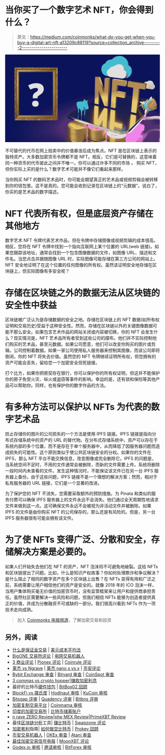 # 当你买了一个数字艺术 NFT，你会得到什么？

> 原文：<https://medium.com/coinmonks/what-do-you-get-when-you-buy-a-digital-art-nft-a13209c88119?source=collection_archive---------2----------------------->

![](img/7709b62ab981c58219724afcbdd59564.png)

不可替代的代币在网上拍卖中的价值暴涨后成为焦点。NFT 是在区块链上表示的独特资产。大多数加密货币令牌都不是 NFT。相反，它们是可替换的，这意味着同一种货币的代币彼此之间并不唯一。你可以通过许多不同的市场 ***、*** 购买 NFT，但你实际上买的是什么？数字艺术可能并不像它们看起来那样。

当你购买 NFT 的数码艺术品时，你可能会期望真正的艺术品或视频剪辑会被转移到你的钱包里。这不是真的。您可能会收到记录在区块链上的“元数据”。说白了，你买的是艺术品的数字描述。

# NFT 代表所有权，但是底层资产存储在其他地方

数字艺术 NFT 令牌代表艺术作品，但在令牌中存储图像或视频剪辑的成本很高。相反，您将在 NFT 令牌中找到一个指向互联网上某个位置的 URL(web 链接)。如果您跟踪该地址，通常会找到一个包含图像数据的文件，如图像 URL、描述和文件名。当您点击并跟随图像 URL 时，实际图像可能存储在第三方公司的网站上。NFT 安全地证明了在这个位置的任何图像的所有权。虽然该证明安全地存储在区块链上，但实际图像有多安全呢？

# 存储在区块链之外的数据无法从区块链的安全性中获益

区块链被广泛认为是存储数据的安全之地。存储在区块链上的 NFT 数据(如所有权证明和交易历史)受益于这种安全性。然而，存储在区块链以外的关键图像数据可能不那么安全。如果包含艺术作品的网站关闭或内容被切换，你的 NFT 会发生什么？现实情况是，NFT 艺术品所有者受到这些公司的摆布。他们并不实际控制他们购买的艺术品，甚至元数据。如果公司愿意，他们可以改变你购买的图片或剪辑。公司控制着数据。如果一家公司使用私人服务器来控制其图像，而该公司即将倒闭，你的 NFT 将失去价值。虽然您的 NFT 令牌继续证明所有权，但您拥有的资产可能会丢失，留给您一个加密安全但死链接。

打个比方，如果你把房契存在银行，你可以保护你的所有权证明，但这并不能保护你的房子免受火灾、纵火或盗窃等事件的影响。幸运的是，还有锁和保险等其他产品可以帮助你。同样，也有保护你的数字作品的方法。

# 有多种方法可以保护以 NFTs 为代表的数字艺术品

防止存储你的图片的公司损失的一个方法是使用 IPFS 链接。IPFS 链接是指向分布式存储系统中的资产的 URL 的替代物。在分布式存储系统中，资产可以存在于系统内部的多个位置，而不是存在于单个服务器中，从而降低了因服务器问题而造成损失的可能性。这个原则类似于使公共区块链安全的分权。如果你的文件在 IPFS，那么 NFT 平台不能交换信息，改变图像或完全删除它。IPFS 的问题是，当系统空间不足时，不用的文件通常会被删除，而新的文件需要上传。系统将删除一段时间内未查看的文件。发生这种情况时，不能保证该文件已在另一台 IPFS 服务器上备份。由于这些问题，IPFS 链接不是一个理想的解决方案；然而，相对于私有服务器的 URL 链接，它们是一个显著的改进。

为了保护您的 NFT 不消失，您需要采取额外的预防措施。为 Pinata 和类似的服务付费可以确保 IPFS 服务器上的文件永远不会消失。他们通过全天周期性地请求文件来做到这一点。这可确保文件永远不会被视为非活动文件并被删除。如果 IPFS 的文件是由你购买 NFT 的公司保存的，那么还是有风险的。但是，另一台 IPFS 服务器很有可能会拥有该文件。

# 为了使 NFTs 变得广泛、分散和安全，存储解决方案是必要的。

如果人们开始失去他们在 NFT 的资产，NFT 泡沫将不可避免地破裂。这给 NFTs 和区块链提出了问题。比如，什么是知识产权故事？你如何处理欺诈和争议解决？是什么阻止了相同的数字资产在多个区块链上出售？在 NFTs 变得有用和广泛之前，系统需要让用户相信他们的资产是安全的。就像 2018 年的 ICO 泡沫一样，当用户集体购买毫无价值的加密货币时，没有监管框架来让用户和提供商承担责任。虽然社区需要解决一些风险和问题，但我们相信 NFTs 能够为创造者提供真正的价值，并成为分散融资不可或缺的一部分。我们很高兴看到 NFTs 作为一项技术走向成熟。

> 加入 [Coinmonks 电报频道](https://t.me/coincodecap)，了解加密交易和投资

## 另外，阅读

*   [什么是保证金交易](https://blog.coincodecap.com/margin-trading) | [美元成本平均法](https://blog.coincodecap.com/dca)
*   [BigONE 交易所评论](/coinmonks/bigone-exchange-review-64705d85a1d4) | [电网交易机器人](https://blog.coincodecap.com/grid-trading)
*   [3 商业评论](/coinmonks/3commas-review-an-excellent-crypto-trading-bot-2020-1313a58bec92) | [Pionex 评论](/coinmonks/pionex-review-exchange-with-crypto-trading-bot-1e459d0191ea) | [Coinrule 评论](/coinmonks/coinrule-review-2021-a-beginner-friendly-crypto-trading-bot-daf0504848ba)
*   [莱杰 vs Ngrave](/coinmonks/ledger-vs-ngrave-zero-7e40f0c1d694) | [莱杰 nano s vs x](/coinmonks/ledger-nano-s-vs-x-battery-hardware-price-storage-59a6663fe3b0) | [币安评论](/coinmonks/binance-review-ee10d3bf3b6e)
*   [Bybit Exchange 审查](/coinmonks/bybit-exchange-review-dbd570019b71) | [Bityard 审查](/coinmonks/bityard-review-7d104239be35) | [CoinSpot 审查](https://blog.coincodecap.com/coinspot-review)
*   [3 commas vs crypto hopper](/coinmonks/3commas-vs-pionex-vs-cryptohopper-best-crypto-bot-6a98d2baa203)|[赚取加密利息](/coinmonks/earn-crypto-interest-b10b810fdda3)
*   最好的比特币[硬件钱包](/coinmonks/the-best-cryptocurrency-hardware-wallets-of-2020-e28b1c124069?source=friends_link&sk=324dd9ff8556ab578d71e7ad7658ad7c) | [BitBox02 回顾](/coinmonks/bitbox02-review-your-swiss-bitcoin-hardware-wallet-c36c88fff29)
*   [BlockFi vs 摄氏度](/coinmonks/blockfi-vs-celsius-vs-hodlnaut-8a1cc8c26630) | [Hodlnaut 审核](/coinmonks/hodlnaut-review-best-way-to-hodl-is-to-earn-interest-on-your-bitcoin-6658a8c19edf) | [KuCoin 审核](https://blog.coincodecap.com/kucoin-review)
*   [Bitsgap 评审](/coinmonks/bitsgap-review-a-crypto-trading-bot-that-makes-easy-money-a5d88a336df2) | [Quadency 评审](/coinmonks/quadency-review-a-crypto-trading-automation-platform-3068eaa374e1) | [Bitbns 评审](/coinmonks/bitbns-review-38256a07e161)
*   [加密复制交易平台](/coinmonks/top-10-crypto-copy-trading-platforms-for-beginners-d0c37c7d698c) | [Coinmama 审核](/coinmonks/coinmama-review-ace5641bde6e)
*   [印度的加密交易所](/coinmonks/bitcoin-exchange-in-india-7f1fe79715c9) | [比特币储蓄账户](/coinmonks/bitcoin-savings-account-e65b13f92451)
*   [n rave ZERO Review](/coinmonks/ngrave-zero-review-c465cf8307fc)|[phe MEX Review](/coinmonks/phemex-review-4cfba0b49e28)|[PrimeXBT Review](/coinmonks/primexbt-review-88e0815be858)
*   最佳[区块链分析](https://bitquery.io/blog/best-blockchain-analysis-tools-and-software)工具| [赚比特币](/coinmonks/earn-bitcoin-6e8bd3c592d9) | [Swapzone 评论](/coinmonks/swapzone-review-crypto-exchange-data-aggregator-e0ad78e55ed7)
*   [加密套利](/coinmonks/crypto-arbitrage-guide-how-to-make-money-as-a-beginner-62bfe5c868f6)指南| [如何做空比特币](/coinmonks/how-to-short-bitcoin-568a2d0b4ae5) | [Prokey 回顾](/coinmonks/prokey-review-26611173c13c)
*   [币安交易机器人](/coinmonks/binance-trading-bots-d0d57bb62c4c) | [OKEx 审查](/coinmonks/okex-review-6b369304110f) | [Atani 审查](https://blog.coincodecap.com/atani-review)
*   [最佳加密交易信号电报](/coinmonks/best-crypto-signals-telegram-5785cdbc4b2b) | [MoonXBT 评论](/coinmonks/moonxbt-review-6e4ab26d037)
*   [Godex.io 审核](/coinmonks/godex-io-review-7366086519fb) | [邀请审核](/coinmonks/invity-review-70f3030c0502) | [BitForex 审核](/coinmonks/bitforex-review-c4bb28d9e271)